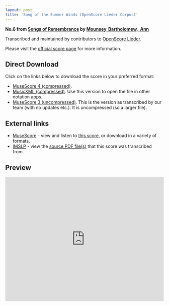 ```yaml
---
layout: post
title: 'Song of the Summer Winds (OpenScore Lieder Corpus)'
---
```


__No.6 from [Songs of Remembrance](https://fourscoreandmore.org/OpenScore/Mounsey_Bartholomew%2C_Ann/Songs_of_Remembrance/) by [Mounsey_Bartholomew,_Ann](https://fourscoreandmore.org/OpenScore/Mounsey_Bartholomew%2C_Ann)__

Transcribed and maintained by contributors to [OpenScore Lieder].

Please visit the [official score page] for more information.

[official score page]: https://musescore.com/openscore-lieder-corpus/scores/6649053
[OpenScore Lieder]: https://musescore.com/openscore-lieder-corpus

## Direct Download

Click on the links below to download the score in your preferred format:
- [MuseScore 4 (compressed)](https://fourscoreandmore.org/OpenScore/Mounsey_Bartholomew%2C_Ann/Songs_of_Remembrance/6_Song_of_the_Summer_Winds.mscz).
- [MusicXML (compressed)](https://fourscoreandmore.org/OpenScore/Mounsey_Bartholomew%2C_Ann/Songs_of_Remembrance/6_Song_of_the_Summer_Winds.mxl). Use this version to open the file in other notation apps.
- [MuseScore 3 (uncompressed)](https://raw.githubusercontent.com/OpenScore/Lieder/refs/heads/main/scores/Mounsey_Bartholomew%2C_Ann/Songs_of_Remembrance/6_Song_of_the_Summer_Winds/lc6649053.mscx). This is the version as transcribed by our team (with no updates etc.). It is uncompressed (so a larger file).

## External links

- [MuseScore] - view and listen to [this score][MuseScore], or download in a variety of formats.
- [IMSLP] - view the [source PDF file(s)][IMSLP] that this score was transcribed from.

[MuseScore]: https://musescore.com/score/6649053
[IMSLP]: https://imslp.org/wiki/Special:ReverseLookup/668562

## Preview

<iframe width="100%" height="394" src="https://musescore.com/openscore-lieder-corpus/scores/6649053/embed" frameborder="0" allowfullscreen allow="autoplay; fullscreen"></iframe>
